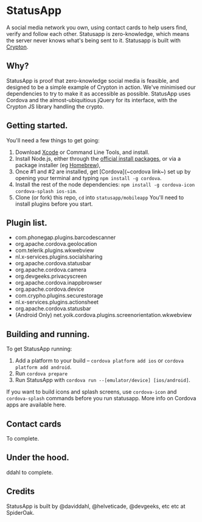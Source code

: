 StatusApp
=========
A social media network you own, using contact cards to help users find, verify and follow each other. Statusapp is zero-knowledge, which means the server never knows what's being sent to it. Statusapp is built with [Crypton](https://crypton.io).

Why?
-------------
StatusApp is proof that zero-knowledge social media is feasible, and designed to be a simple example of Crypton in action. We've minimised our dependencies to try to make it as accessible as possible. StatusApp uses Cordova and the almost-ubiquitious jQuery for its interface, with the Crypton JS library handling the crypto.

Getting started.
-------------
You'll need a few things to get going:
1. Download [Xcode](https://developer.apple.com/) or Command Line Tools, and install.
2. Install Node.js, either through the [official install packages](https://nodejs.com), or via a package installer (eg [Homebrew](https://brew.sh)),
3. Once #1 and #2 are installed, get [Cordova](~cordova link~) set up by opening your terminal and typing `npm install -g cordova`.
4. Install the rest of the node dependencies: `npm install -g cordova-icon cordova-splash ios-sim`.
5. Clone (or fork) this repo, `cd` into `statusapp/mobileapp` You'll need to install plugins before you start.

Plugin list.
-------------
* com.phonegap.plugins.barcodescanner
* org.apache.cordova.geolocation
* com.telerik.plugins.wkwebview
* nl.x-services.plugins.socialsharing
* org.apache.cordova.statusbar
* org.apache.cordova.camera
* org.devgeeks.privacyscreen
* org.apache.cordova.inappbrowser
* org.apache.cordova.device
* com.crypho.plugins.securestorage
* nl.x-services.plugins.actionsheet
* org.apache.cordova.statusbar
* (Android Only) net.yoik.cordova.plugins.screenorientation.wkwebview

Building and running.
-------------
To get StatusApp running:

1. Add a platform to your build – `cordova platform add ios` or `cordova platform add android`.
2. Run `cordova prepare`
3. Run StatusApp with `cordova run --[emulator/device] [ios/android]`.

If you want to build icons and splash screens, use `cordova-icon` and `cordova-splash` commands before you run statusapp.
More info on Cordova apps are available here.

Contact cards
-------------
To complete.


Under the hood.
-------------
ddahl to complete.

Credits
-------------
StatusApp is built by @daviddahl, @helveticade, @devgeeks, etc etc at SpiderOak.

